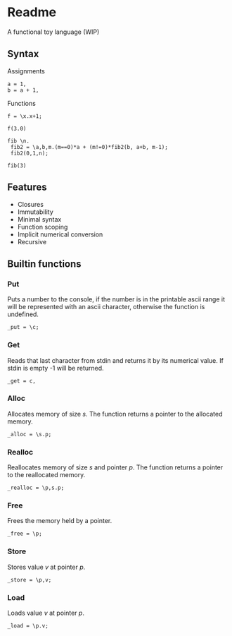 # Readme

A functional toy language (WIP)

## Syntax

Assignments
```
a = 1,
b = a + 1,
```
Functions
```
f = \x.x+1;

f(3.0)

fib \n.
 fib2 = \a,b,m.(m==0)*a + (m!=0)*fib2(b, a+b, m-1);
 fib2(0,1,n);

fib(3)
```

## Features
* Closures
* Immutability
* Minimal syntax
* Function scoping
* Implicit numerical conversion
* Recursive

## Builtin functions
### Put
Puts a number to the console,
if the number is in the printable ascii range it will be represented with an ascii character,
otherwise the function is undefined.
```
_put = \c;
```
### Get
Reads that last character from stdin and returns it by its numerical value. If stdin is empty
-1 will be returned.
```
_get = c,
```
### Alloc
Allocates memory of size _s_. The function returns a pointer to the allocated memory.
```
_alloc = \s.p;
```
### Realloc
Reallocates memory of size _s_ and pointer _p_. The function returns a pointer to the reallocated memory.
```
_realloc = \p,s.p;
```
### Free
Frees the memory held by a pointer.
```
_free = \p;
```
### Store
Stores value _v_ at pointer _p_. 
```
_store = \p,v;
```
### Load
Loads value _v_ at pointer _p_.
```
_load = \p.v;
```